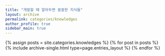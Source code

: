 ```yaml
---
title: "개발할 때 알아두면 쏠쏠한 지식들"
layout: archive
permalink: categories/knowledges
author_profile: true
sidebar_main: true
---
```



{% assign posts = site.categories.knowledges %}
{% for post in posts %} {% include archive-single.html type=page.entries_layout %} {% endfor %}